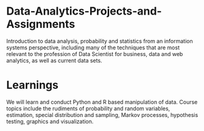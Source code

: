 # Data-Analytics-Projects-and-Assignments
Introduction to data analysis, probability and statistics from an information systems perspective, including many of the techniques that are most relevant to the profession of Data Scientist for business, data and web analytics, as well as current data sets. 
# Learnings
We will learn and conduct Python and R based manipulation of data. 
Course topics include the rudiments of probability and random variables, estimation, special distribution and sampling, Markov processes, hypothesis testing, graphics and visualization.
